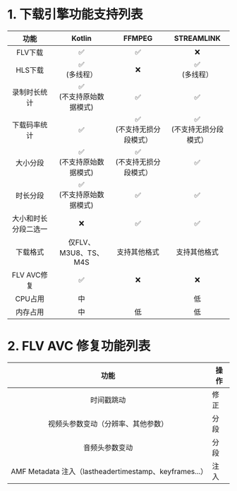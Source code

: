 # 1. 下载引擎功能支持列表

|     功能     |        Kotlin         |        FFMPEG         |      STREAMLINK      |
|:----------:|:---------------------:|:---------------------:|:--------------------:|
|   FLV下载    |           ✅           |           ✅           |          ❌           |
|   HLS下载    |     ✅ <br/>(多线程）      |           ❌           |     ✅ <br/>(多线程）     |
|   录制时长统计   | ✅    <br/>(不支持原始数据模式) |           ✅           |          ✅           |
|   下载码率统计   |           ✅           | ✅   <br/>(不支持无损分段模式）  | ✅   <br/>(不支持无损分段模式） |
|    大小分段    |  ✅ <br/>(不支持原始数据模式)   | ✅    <br/>(不支持无损分段模式） |          ✅           |
|    时长分段    |  ✅  <br/>(不支持原始数据模式)  |           ✅           |          ✅           |
| 大小和时长分段二选一 |           ❌           |           ✅           |          ✅           |
|    下载格式    |   仅FLV、M3U8、TS、M4S    |        支持其他格式         |        支持其他格式        |
| FLV AVC修复  |           ✅           |           ❌           |          ❌           |
|   CPU占用    |           中           |                       |          低           |         低          |
|    内存占用    |           中           |           低           |          低           |

# 2. FLV AVC 修复功能列表

|                        功能                         | 操作 |
|:-------------------------------------------------:|----|
|                       时间戳跳动                       | 修正 |
|                 视频头参数变动（分辨率、其他参数）                 | 分段 |
|                      音频头参数变动                      | 分段 |
| AMF Metadata 注入（lastheadertimestamp、keyframes...） | 注入 |